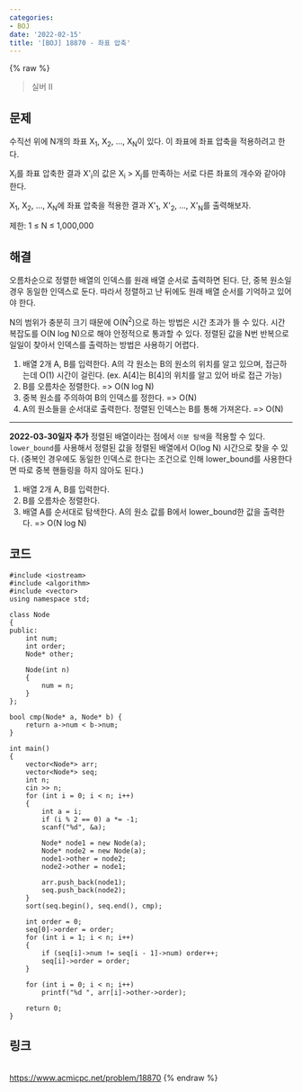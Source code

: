 ```yaml
---
categories:
- BOJ
date: '2022-02-15'
title: '[BOJ] 18870 - 좌표 압축'
---
```


{% raw %}
>실버 II

## 문제
수직선 위에 N개의 좌표 X<sub>1</sub>, X<sub>2</sub>, ..., X<sub>N</sub>이 있다. 이 좌표에 좌표 압축을 적용하려고 한다.

X<sub>i</sub>를 좌표 압축한 결과 X'<sub>i</sub>의 값은 X<sub>i</sub>  > X<sub>j</sub>를 만족하는 서로 다른 좌표의 개수와 같아야 한다.

X<sub>1</sub>, X<sub>2</sub>, ..., X<sub>N</sub>에 좌표 압축을 적용한 결과 X'<sub>1</sub>, X'<sub>2</sub>, ..., X'<sub>N</sub>를 출력해보자. 

제한: 1 ≤ N ≤ 1,000,000

##  해결
오름차순으로 정렬한 배열의 인덱스를 원래 배열 순서로 출력하면 된다. 단, 중복 원소일 경우 동일한 인덱스로 둔다. 따라서 정렬하고 난 뒤에도 원래 배열 순서를 기억하고 있어야 한다.

N의 범위가 충분히 크기 때문에 O(N<sup>2</sup>)으로 하는 방법은 시간 초과가 뜰 수 있다. 시간 복잡도를 O(N log N)으로 해야 안정적으로 통과할 수 있다.
정렬된 값을 N번 반복으로 일일이 찾아서 인덱스를 출력하는 방법은 사용하기 어렵다.

1. 배열 2개 A, B를 입력한다. A의 각 원소는 B의 원소의 위치를 알고 있으며, 접근하는데 O(1) 시간이 걸린다. (ex. A[4]는 B[4]의 위치를 알고 있어 바로 접근 가능)
2. B를 오름차순 정렬한다. => O(N log N)
3. 중복 원소를 주의하여 B의 인덱스를 정한다. => O(N)
4. A의 원소들을 순서대로 출력한다. 정렬된 인덱스는 B를 통해 가져온다. => O(N)

---
**2022-03-30일자 추가**
정렬된 배열이라는 점에서 `이분 탐색`을 적용할 수 있다. `lower_bound`를 사용해서 정렬된 값을 정렬된 배열에서 O(log N) 시간으로 찾을 수 있다.
(중복인 경우에도 동일한 인덱스로 한다는 조건으로 인해 lower_bound를 사용한다면 따로 중복 핸들링을 하지 않아도 된다.)

1. 배열 2개 A, B를 입력한다.
2. B를 오름차순 정렬한다.
3. 배열 A를 순서대로 탐색한다. A의 원소 값를 B에서 lower_bound한 값을 출력한다. => O(N log N)

## 코드
```
#include <iostream>
#include <algorithm>
#include <vector>
using namespace std;

class Node
{
public:
	int num;
	int order;
	Node* other;

	Node(int n)
	{
		num = n;
	}
};

bool cmp(Node* a, Node* b) {
	return a->num < b->num;
}

int main()
{
	vector<Node*> arr;
	vector<Node*> seq;
	int n;
	cin >> n;
	for (int i = 0; i < n; i++)
	{
		int a = i;
		if (i % 2 == 0) a *= -1;
		scanf("%d", &a);

		Node* node1 = new Node(a);
		Node* node2 = new Node(a);
		node1->other = node2;
		node2->other = node1;

		arr.push_back(node1);
		seq.push_back(node2);
	}
	sort(seq.begin(), seq.end(), cmp);

	int order = 0;
	seq[0]->order = order;
	for (int i = 1; i < n; i++)
	{
		if (seq[i]->num != seq[i - 1]->num) order++;
		seq[i]->order = order;
	}

	for (int i = 0; i < n; i++)
		printf("%d ", arr[i]->other->order);

	return 0;
}
```

## 링크
<br>https://www.acmicpc.net/problem/18870
{% endraw %}